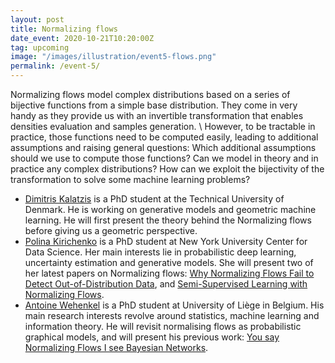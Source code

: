 ```yaml
---
layout: post
title: Normalizing flows
date_event: 2020-10-21T10:20:00Z
tag: upcoming
image: "/images/illustration/event5-flows.png"
permalink: /event-5/
---
```


Normalizing flows model complex distributions based on a series of bijective functions from a simple base distribution. They come in very handy as they provide us with an invertible transformation that enables densities evaluation and samples generation. \\
However, to be tractable in practice, those functions need to be computed easily, leading to additional assumptions and raising general questions: Which additional assumptions should we use to compute those functions? Can we model in theory and in practice any complex distributions? How can we exploit the bijectivity of the transformation to solve some machine learning problems?  

  - [Dimitris Kalatzis](https://orbit.dtu.dk/en/persons/dimitrios-kalatzis) is a PhD student at the Technical University of Denmark. He is working on generative models and geometric machine learning. He will first present the theory behind the Normalizing flows before giving us a geometric perspective.
  - [Polina Kirichenko](https://polkirichenko.github.io/) is a PhD student at New York University Center for Data Science. Her main interests lie in probabilistic deep learning, uncertainty estimation and generative models. She will present two of her latest papers on Normalizing flows: [Why Normalizing Flows Fail to Detect Out-of-Distribution Data](https://arxiv.org/abs/2006.08545), and [Semi-Supervised Learning with Normalizing Flows](https://arxiv.org/abs/1912.13025).
  - [Antoine Wehenkel](https://awehenkel.github.io/) is a PhD student at University of Liège in Belgium. His main research interests revolve around statistics, machine learning and information theory. He will revisit normalising flows as probabilistic graphical models, and will present his previous work: [You say Normalizing Flows I see Bayesian Networks](https://arxiv.org/abs/2006.00866).
